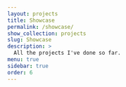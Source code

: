 ```yaml
---
layout: projects
title: Showcase
permalink: /showcase/
show_collection: projects
slug: Showcase
description: >
  All the projects I've done so far.
menu: true
sidebar: true
order: 6
---
```


